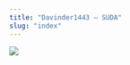 ```yaml
---
title: "Davinder1443 – SUDA"
slug: "index"
---
```


[![](/wp-content/2007/11/Davinder1443-300x225.jpg)](/wp-content/2007/11/Davinder1443.jpg)